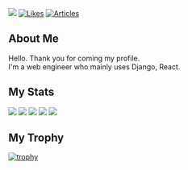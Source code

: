 ![](https://komarev.com/ghpvc/?username=ikeda0000) 
[![Likes](https://badgen.org/img/zenn/chamii/likes?style=flat)](https://zenn.dev/chamii)
[![Articles](https://badgen.org/img/zenn/chamii/articles?style=flat)](https://zenn.dev/chamii)
## About Me
Hello. Thank you for coming my profile.<br>I'm a web engineer who mainly uses Django, React.

## My Stats
![](http://github-profile-summary-cards.vercel.app/api/cards/profile-details?username=ikeda0000&theme=github_dark)
![](http://github-profile-summary-cards.vercel.app/api/cards/repos-per-language?username=ikeda0000&theme=github_dark)
![](http://github-profile-summary-cards.vercel.app/api/cards/most-commit-language?username=ikeda0000&theme=github_dark)
![](http://github-profile-summary-cards.vercel.app/api/cards/stats?username=ikeda0000&theme=github_dark)
![](http://github-profile-summary-cards.vercel.app/api/cards/productive-time?username=ikeda0000&theme=github_dark&utcOffset=9)

## My Trophy
[![trophy](https://github-profile-trophy.vercel.app/?username=ikeda0000&theme=darkhub&rank=-Unknown)](https://github.com/ikeda0000/github-profile-trophy)
<!--
**ikeda0000/ikeda0000** is a ✨ _special_ ✨ repository because its `README.md` (this file) appears on your GitHub profile.

Here are some ideas to get you started:

- 🔭 I’m currently working on ...
- 🌱 I’m currently learning ...
- 👯 I’m looking to collaborate on ...
- 🤔 I’m looking for help with ...
- 💬 Ask me about ...
- 📫 How to reach me: ...
- 😄 Pronouns: ...
- ⚡ Fun fact: ...
-->
